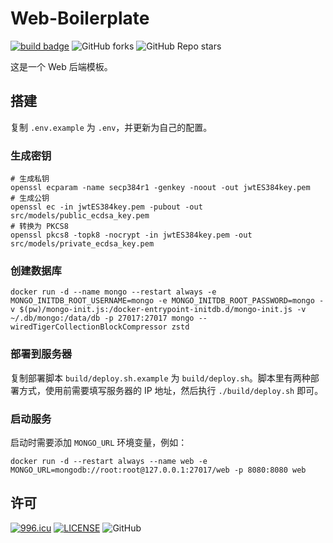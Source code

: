 # Web-Boilerplate

[![build badge](https://github.com/LJason77/Web-Boilerplate/actions/workflows/rust.yml/badge.svg?branch=master)](https://github.com/LJason77/Web-Boilerplate/actions/workflows/rust.yml)
![GitHub forks](https://img.shields.io/github/forks/LJason77/Web-Boilerplate?style=social)
![GitHub Repo stars](https://img.shields.io/github/stars/LJason77/Web-Boilerplate?style=social)

这是一个 Web 后端模板。

## 搭建

复制 `.env.example` 为 `.env`，并更新为自己的配置。

### 生成密钥

```shell
# 生成私钥
openssl ecparam -name secp384r1 -genkey -noout -out jwtES384key.pem
# 生成公钥
openssl ec -in jwtES384key.pem -pubout -out src/models/public_ecdsa_key.pem
# 转换为 PKCS8
openssl pkcs8 -topk8 -nocrypt -in jwtES384key.pem -out src/models/private_ecdsa_key.pem
```

### 创建数据库

```shell
docker run -d --name mongo --restart always -e MONGO_INITDB_ROOT_USERNAME=mongo -e MONGO_INITDB_ROOT_PASSWORD=mongo -v $(pw)/mongo-init.js:/docker-entrypoint-initdb.d/mongo-init.js -v ~/.db/mongo:/data/db -p 27017:27017 mongo --wiredTigerCollectionBlockCompressor zstd
```

### 部署到服务器

复制部署脚本 `build/deploy.sh.example` 为 `build/deploy.sh`。脚本里有两种部署方式，使用前需要填写服务器的 IP 地址，然后执行 `./build/deploy.sh` 即可。

### 启动服务

启动时需要添加 `MONGO_URL` 环境变量，例如：

```shell
docker run -d --restart always --name web -e MONGO_URL=mongodb://root:root@127.0.0.1:27017/web -p 8080:8080 web
```

## 许可

[![996.icu](https://img.shields.io/badge/link-996.icu-red.svg)](https://996.icu)
[![LICENSE](https://img.shields.io/badge/license-Anti%20996-blue.svg)](https://github.com/996icu/996.ICU/blob/master/LICENSE)
![GitHub](https://img.shields.io/github/license/LJason77/Web-Boilerplate)
